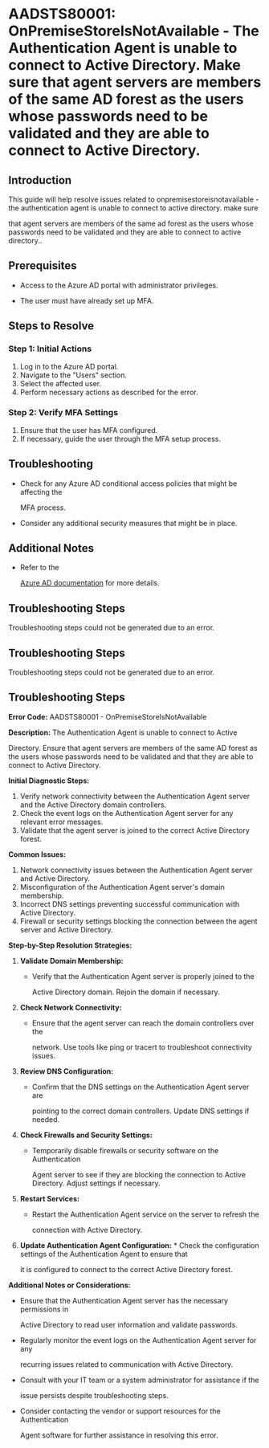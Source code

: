 
# AADSTS80001: OnPremiseStoreIsNotAvailable - The Authentication Agent is unable to connect to Active Directory. Make sure that agent servers are members of the same AD forest as the users whose passwords need to be validated and they are able to connect to Active Directory.


## Introduction

This guide will help resolve issues related to onpremisestoreisnotavailable - 
the authentication agent is unable to connect to active directory. make sure

that agent servers are members of the same ad forest as the users whose
passwords need to be validated and they are able to connect to active
directory..


## Prerequisites


* Access to the Azure AD portal with administrator privileges.

* The user must have already set up MFA.


## Steps to Resolve


### Step 1: Initial Actions

1. Log in to the Azure AD portal.
2. Navigate to the "Users" section.
3. Select the affected user.
4. Perform necessary actions as described for the error.


### Step 2: Verify MFA Settings

1. Ensure that the user has MFA configured.
2. If necessary, guide the user through the MFA setup process.


## Troubleshooting


* Check for any Azure AD conditional access policies that might be affecting the

  MFA process.

* Consider any additional security measures that might be in place.


## Additional Notes


* Refer to the

  [Azure AD 
documentation](https://learn.microsoft.com/en-us/azure/active-directory/)
  for more details.


## Troubleshooting Steps

Troubleshooting steps could not be generated due to an error.


## Troubleshooting Steps

Troubleshooting steps could not be generated due to an error.


## Troubleshooting Steps

**Error Code:** AADSTS80001 - OnPremiseStoreIsNotAvailable

**Description:** The Authentication Agent is unable to connect to Active

Directory. Ensure that agent servers are members of the same AD forest as the
users whose passwords need to be validated and that they are able to connect to
Active Directory.

**Initial Diagnostic Steps:** 

1. Verify network connectivity between the Authentication Agent server and the
   Active Directory domain controllers.
2. Check the event logs on the Authentication Agent server for any relevant
   error messages.
3. Validate that the agent server is joined to the correct Active Directory
   forest.

**Common Issues:** 

1. Network connectivity issues between the Authentication Agent server and
   Active Directory.
2. Misconfiguration of the Authentication Agent server's domain membership.
3. Incorrect DNS settings preventing successful communication with Active
   Directory.
4. Firewall or security settings blocking the connection between the agent
   server and Active Directory.

**Step-by-Step Resolution Strategies:** 

1. **Validate Domain Membership:** 

   * Verify that the Authentication Agent server is properly joined to the

     Active Directory domain. Rejoin the domain if necessary.

2. **Check Network Connectivity:** 

   * Ensure that the agent server can reach the domain controllers over the

     network. Use tools like ping or tracert to troubleshoot connectivity
     issues.

3. **Review DNS Configuration:** 

   * Confirm that the DNS settings on the Authentication Agent server are

     pointing to the correct domain controllers. Update DNS settings if needed.

4. **Check Firewalls and Security Settings:** 

   * Temporarily disable firewalls or security software on the Authentication

     Agent server to see if they are blocking the connection to Active
     Directory. Adjust settings if necessary.

5. **Restart Services:** 

   * Restart the Authentication Agent service on the server to refresh the

     connection with Active Directory.

6. **Update Authentication Agent Configuration:**    * Check the configuration 
settings of the Authentication Agent to ensure that

     it is configured to connect to the correct Active Directory forest.

**Additional Notes or Considerations:**


* Ensure that the Authentication Agent server has the necessary permissions in

  Active Directory to read user information and validate passwords.

* Regularly monitor the event logs on the Authentication Agent server for any

  recurring issues related to communication with Active Directory.

* Consult with your IT team or a system administrator for assistance if the

  issue persists despite troubleshooting steps.

* Consider contacting the vendor or support resources for the Authentication

  Agent software for further assistance in resolving this error.